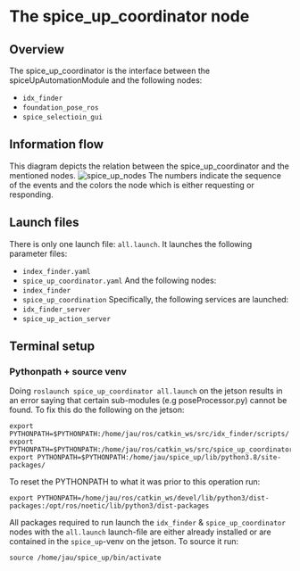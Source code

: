 # The spice_up_coordinator node
## Overview
The spice_up_coordinator is the interface between the spiceUpAutomationModule and the following nodes:
* `idx_finder`
* `foundation_pose_ros`
* `spice_selectioin_gui`
## Information flow
This diagram depicts the relation between the spice_up_coordinator and the mentioned nodes.
![spice_up_nodes](https://github.com/user-attachments/assets/94ca1baa-e273-4804-a574-ece3452ac3f9)
The numbers indicate the sequence of the events and the colors the node which is either requesting or responding.

## Launch files
There is only one launch file: `all.launch`. 
It launches the following parameter files:
* `index_finder.yaml`
* `spice_up_coordinator.yaml`
And the following nodes:
* `index_finder`
* `spice_up_coordination`
Specifically, the following services are launched:
* `idx_finder_server` 
* `spice_up_action_server` 

## Terminal setup
### Pythonpath + source venv
Doing `roslaunch spice_up_coordinator all.launch` on the jetson results in an error saying that certain sub-modules (e.g poseProcessor.py) cannot be found. To fix this do the following on the jetson:
```
export PYTHONPATH=$PYTHONPATH:/home/jau/ros/catkin_ws/src/idx_finder/scripts/  
export PYTHONPATH=$PYTHONPATH:/home/jau/ros/catkin_ws/src/spice_up_coordinator/scripts/  
export PYTHONPATH=$PYTHONPATH:/home/jau/spice_up/lib/python3.8/site-packages/

```
To reset the PYTHONPATH to what it was prior to this operation run:
```
export PYTHONPATH=/home/jau/ros/catkin_ws/devel/lib/python3/dist-packages:/opt/ros/noetic/lib/python3/dist-packages
```

All packages required to run launch the `idx_finder` & `spice_up_coordinator` nodes with the `all.launch` launch-file are either already installed or are contained in the `spice_up`-venv on the jetson. To source it run:
```
source /home/jau/spice_up/bin/activate  
```

